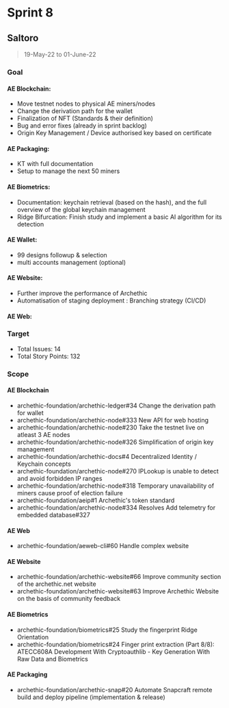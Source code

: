 # Sprint 8

## Saltoro

> 19-May-22 to 01-June-22

### Goal

#### AE Blockchain:
- Move testnet nodes to physical AE miners/nodes
- Change the derivation path for the wallet 
- Finalization of NFT (Standards & their definition) 
- Bug and error fixes (already in sprint backlog) 
- Origin Key Management / Device authorised key based on certificate

#### AE Packaging: 
- KT with full documentation 
- Setup to manage the next 50 miners

#### AE Biometrics: 
- Documentation: keychain retrieval (based on the hash), and the full overview of the global keychain management 
- Ridge Bifurcation: Finish study and implement a basic AI algorithm for its detection

#### AE Wallet:
- 99 designs followup & selection 
- multi accounts management (optional)

#### AE Website: 
- Further improve the performance of Archethic 
- Automatisation of staging deployment : Branching strategy (CI/CD)

#### AE Web:


### Target
- Total Issues: 14
- Total Story Points: 132


### Scope

#### AE Blockchain
- archethic-foundation/archethic-ledger#34 Change the derivation path for wallet
- archethic-foundation/archethic-node#333 New API for web hosting
- archethic-foundation/archethic-node#230 Take the testnet live on atleast 3 AE nodes
- archethic-foundation/archethic-node#326 Simplification of origin key management
- archethic-foundation/archethic-docs#4 Decentralized Identity / Keychain concepts
- archethic-foundation/archethic-node#270 IPLookup is unable to detect and avoid forbidden IP ranges
- archethic-foundation/archethic-node#318 Temporary unavailability of miners cause proof of election failure
- archethic-foundation/aeip#1 Archethic's token standard
- archethic-foundation/archethic-node#334 Resolves Add telemetry for embedded database#327

#### AE Web
- archethic-foundation/aeweb-cli#60 Handle complex website

#### AE Website
- archethic-foundation/archethic-website#66 Improve community section of the archethic.net website
- archethic-foundation/archethic-website#63 Improve Archethic Website on the basis of community feedback

#### AE Biometrics 
- archethic-foundation/biometrics#25 Study the fingerprint Ridge Orientation
- archethic-foundation/biometrics#24 Finger print extraction (Part 8/8): ATECC608A Development With Cryptoauthlib - Key Generation With Raw Data and Biometrics

#### AE Packaging
- archethic-foundation/archethic-snap#20 Automate Snapcraft remote build and deploy pipeline (implementation & release)
